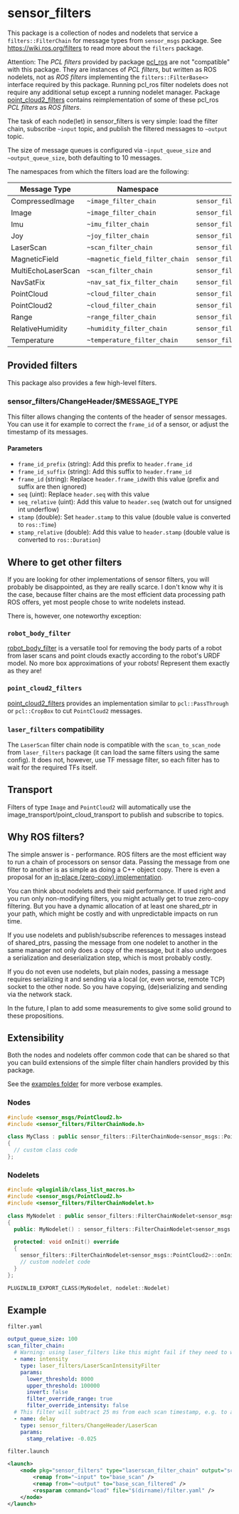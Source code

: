 <!--
SPDX-License-Identifier: BSD-3-Clause
SPDX-FileCopyrightText: Czech Technical University in Prague
-->

# sensor\_filters

This package is a collection of nodes and nodelets that service a `filters::FilterChain` for message types from `sensor_msgs` package.
See https://wiki.ros.org/filters to read more about the `filters` package.

Attention: The *PCL filters* provided by package [pcl_ros](http://wiki.ros.org/pcl_ros/Tutorials/filters) are not "compatible" with this package. They are instances of *PCL filters*, but written as ROS nodelets, not as *ROS filters* implementing the `filters::FilterBase<>` interface required by this package. Running pcl_ros filter nodelets does not require any additional setup except a running nodelet manager. Package [point_cloud2_filters](https://github.com/torydebra/point_cloud2_filters) contains reimplementation of some of these pcl_ros *PCL filters* as *ROS filters*.

The task of each node(let) in sensor_filters is very simple: load the filter chain, subscribe `~input` topic, and publish the filtered messages to `~output` topic.

The size of message queues is configured via `~input_queue_size` and `~output_queue_size`, both defaulting to 10 messages.

The namespaces from which the filters load are the following:

| Message Type | Namespace | Nodelet Name |
|--------------|-----------|--------------|
| CompressedImage | `~image_filter_chain` | `sensor_filters/compressedimage_filter_chain` |
| Image | `~image_filter_chain` | `sensor_filters/image_filter_chain` |
| Imu | `~imu_filter_chain` | `sensor_filters/imu_filter_chain` |
| Joy | `~joy_filter_chain` | `sensor_filters/joy_filter_chain` |
| LaserScan | `~scan_filter_chain` | `sensor_filters/laserscan_filter_chain` |
| MagneticField | `~magnetic_field_filter_chain` | `sensor_filters/magneticfield_filter_chain` |
| MultiEchoLaserScan | `~scan_filter_chain` | `sensor_filters/multiecholaserscan_filter_chain` |
| NavSatFix | `~nav_sat_fix_filter_chain` | `sensor_filters/navsatfix_filter_chain` |
| PointCloud | `~cloud_filter_chain` | `sensor_filters/pointcloud_filter_chain` |
| PointCloud2 | `~cloud_filter_chain` | `sensor_filters/pointcloud2_filter_chain` |
| Range | `~range_filter_chain` | `sensor_filters/range_filter_chain` |
| RelativeHumidity | `~humidity_filter_chain` | `sensor_filters/relativehumidity_filter_chain` |
| Temperature | `~temperature_filter_chain` | `sensor_filters/temperature_filter_chain` |

## Provided filters

This package also provides a few high-level filters.

### sensor_filters/ChangeHeader/$MESSAGE_TYPE

This filter allows changing the contents of the header of sensor messages. You can use it for example to correct the `frame_id` of a sensor, or adjust the timestamp of its messages.

#### Parameters

- `frame_id_prefix` (string): Add this prefix to `header.frame_id`
- `frame_id_suffix` (string): Add this suffix to `header.frame_id`
- `frame_id` (string): Replace `header.frame_id`with this value (prefix and suffix are then ignored)
- `seq` (uint): Replace `header.seq` with this value
- `seq_relative` (uint): Add this value to `header.seq` (watch out for unsigned int underflow)
- `stamp` (double): Set `header.stamp` to this value (double value is converted to `ros::Time`)
- `stamp_relative` (double): Add this value to `header.stamp` (double value is converted to `ros::Duration`)

## Where to get other filters

If you are looking for other implementations of sensor filters, you will probably be disappointed, as they are really scarce. I don't know why it is the case, because filter chains are the most efficient data processing path ROS offers, yet most people chose to write nodelets instead.

There is, however, one noteworthy exception:

### `robot_body_filter`

[robot_body_filter](http://wiki.ros.org/robot_body_filter) is a versatile tool for removing the body parts of a robot from laser scans and point clouds exactly according to the robot's URDF model. No more box approximations of your robots! Represent them exactly as they are!

### `point_cloud2_filters`

[point_cloud2_filters](https://github.com/torydebra/point_cloud2_filters) provides an implementation similar to `pcl::PassThrough` or `pcl::CropBox` to cut `PointCloud2` messages.

### `laser_filters` compatibility

The `LaserScan` filter chain node is compatible with the `scan_to_scan_node` from `laser_filters` package (it can load the same filters using the same config).
It does not, however, use TF message filter, so each filter has to wait for the required TFs itself.

## Transport

Filters of type `Image` and `PointCloud2` will automatically use the image_transport/point_cloud_transport to publish and subscribe to topics.

## Why ROS filters?

The simple answer is - performance. ROS filters are the most efficient way to run a chain of processors on sensor data. Passing the message from one filter to another is as simple as doing a C++ object copy. There is even a proposal for an [in-place (zero-copy) implementation](https://github.com/ros/filters/pull/38).

You can think about nodelets and their said performance. If used right and you run only non-modifying filters, you might actually get to true zero-copy filtering. But you have a dynamic allocation of at least one shared_ptr in your path, which might be costly and with unpredictable impacts on run time.

If you use nodelets and publish/subscribe references to messages instead of shared_ptrs, passing the message from one nodelet to another in the same manager not only does a copy of the message, but it also undergoes a serialization and deserialization step, which is most probably costly.

If you do not even use nodelets, but plain nodes, passing a message requires serializing it and sending via a local (or, even worse, remote TCP) socket to the other node. So you have copying, (de)serializing and sending via the network stack.

In the future, I plan to add some measurements to give some solid ground to these propositions.

## Extensibility

Both the nodes and nodelets offer common code that can be shared so that you can build extensions of the simple filter chain handlers provided by this package.

See the [examples folder](https://github.com/ctu-vras/sensor_filters/blob/master/examples) for more verbose examples.

### Nodes

```C++
#include <sensor_msgs/PointCloud2.h>
#include <sensor_filters/FilterChainNode.h>

class MyClass : public sensor_filters::FilterChainNode<sensor_msgs::PointCloud2>
{
  // custom class code
};
```

### Nodelets

```C++
#include <pluginlib/class_list_macros.h>
#include <sensor_msgs/PointCloud2.h>
#include <sensor_filters/FilterChainNodelet.h>

class MyNodelet : public sensor_filters::FilterChainNodelet<sensor_msgs::PointCloud2>
{
  public: MyNodelet() : sensor_filters::FilterChainNodelet<sensor_msgs::PointCloud2>("my_filter_chain") {}

  protected: void onInit() override
  {
    sensor_filters::FilterChainNodelet<sensor_msgs::PointCloud2>::onInit();
    // custom nodelet code
  }
};

PLUGINLIB_EXPORT_CLASS(MyNodelet, nodelet::Nodelet)
```

## Example

`filter.yaml`

```YAML
output_queue_size: 100
scan_filter_chain:
  # Warning: using laser_filters like this might fail if they need to wait for some TFs; intensity filter does not.
  - name: intensity
    type: laser_filters/LaserScanIntensityFilter
    params:
      lower_threshold: 8000
      upper_threshold: 100000
      invert: false
      filter_override_range: true
      filter_override_intensity: false
  # This filter will subtract 25 ms from each scan timestamp, e.g. to account for transport delay.
  - name: delay
    type: sensor_filters/ChangeHeader/LaserScan
    params:
      stamp_relative: -0.025
```

`filter.launch`

```XML
<launch>
    <node pkg="sensor_filters" type="laserscan_filter_chain" output="screen" name="laser_filter">
        <remap from="~input" to="base_scan" />
        <remap from="~output" to="base_scan_filtered" />
        <rosparam command="load" file="$(dirname)/filter.yaml" />
    </node>
</launch>
```
